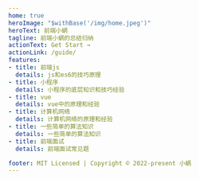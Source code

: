 ```yaml
---
home: true
heroImage: "$withBase('/img/home.jpeg')"
heroText: 前端小蜗
tagline: 前端小蜗的总结归纳
actionText: Get Start →
actionLink: /guide/
features:
- title: 前端js
  details: js和es6的技巧原理
- title: 小程序
  details: 小程序的底层知识和技巧经验
- title: vue
  details: vue中的原理和经验
- title: 计算机网络
  details: 计算机网络的原理和经验
- title: 一些简单的算法知识
  details: 一些简单的算法知识
- title: 前端面试
  details: 前端面试常见题

footer: MIT Licensed | Copyright © 2022-present 小蜗
---
```


<!-- # Hello VuePress

asda mj -->
